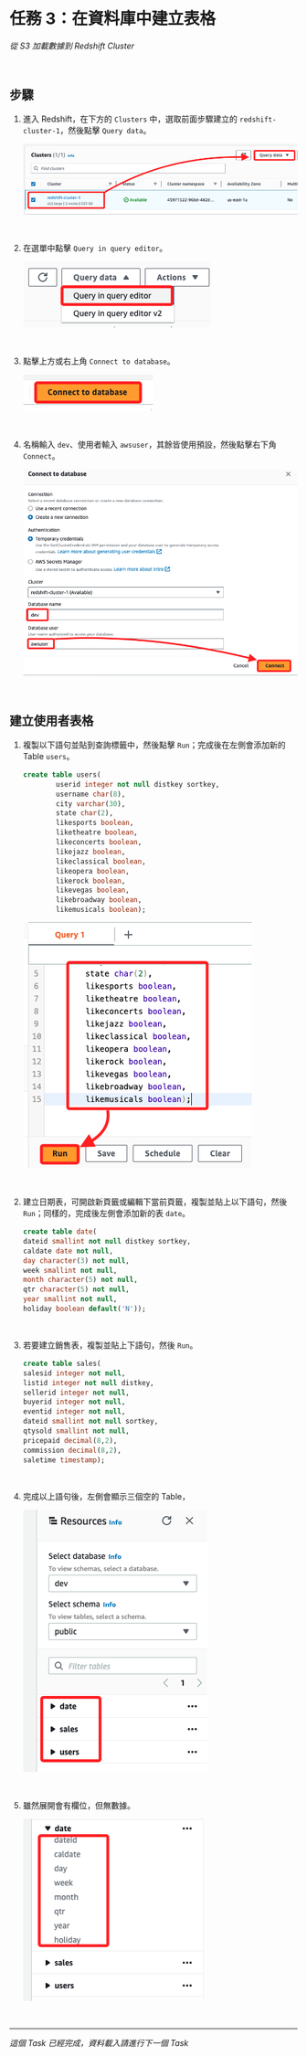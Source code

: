 # 任務 3：在資料庫中建立表格

_從 S3 加載數據到 Redshift Cluster_

<br>

## 步驟

1. 進入 Redshift，在下方的 `Clusters` 中，選取前面步驟建立的 `redshift-cluster-1`，然後點擊 `Query data`。

    ![](images/img_37.png)

<br>

2. 在選單中點擊 `Query in query editor`。

    ![](images/img_38.png)

<br>

3. 點擊上方或右上角 `Connect to database`。

    ![](images/img_39.png)

<br>

4. 名稱輸入 `dev`、使用者輸入 `awsuser`，其餘皆使用預設，然後點擊右下角 `Connect`。

    ![](images/img_40.png)

<br>

## 建立使用者表格

1. 複製以下語句並貼到查詢標籤中，然後點擊 `Run`；完成後在左側會添加新的 Table `users`。

    ```sql
    create table users(
            userid integer not null distkey sortkey,
            username char(8),
            city varchar(30),
            state char(2),
            likesports boolean,
            liketheatre boolean,
            likeconcerts boolean,
            likejazz boolean,
            likeclassical boolean,
            likeopera boolean,
            likerock boolean,
            likevegas boolean,
            likebroadway boolean,
            likemusicals boolean);
    ```

    ![](images/img_41.png)

<br>

2. 建立日期表，可開啟新頁籤或編輯下當前頁籤，複製並貼上以下語句，然後 `Run`；同樣的，完成後左側會添加新的表 `date`。

    ```sql
    create table date(
    dateid smallint not null distkey sortkey,
    caldate date not null,
    day character(3) not null,
    week smallint not null,
    month character(5) not null,
    qtr character(5) not null,
    year smallint not null,
    holiday boolean default('N'));
    ```

<br>

3. 若要建立銷售表，複製並貼上下語句，然後 `Run`。

    ```sql
    create table sales(
    salesid integer not null,
    listid integer not null distkey,
    sellerid integer not null,
    buyerid integer not null,
    eventid integer not null,
    dateid smallint not null sortkey,
    qtysold smallint not null,
    pricepaid decimal(8,2),
    commission decimal(8,2),
    saletime timestamp);
    ```

<br>

4. 完成以上語句後，左側會顯示三個空的 Table，

    ![](images/img_61.png)

<br>

5. 雖然展開會有欄位，但無數據。

    ![](images/img_62.png)

<br>

___

_這個 Task 已經完成，資料載入請進行下一個 Task_